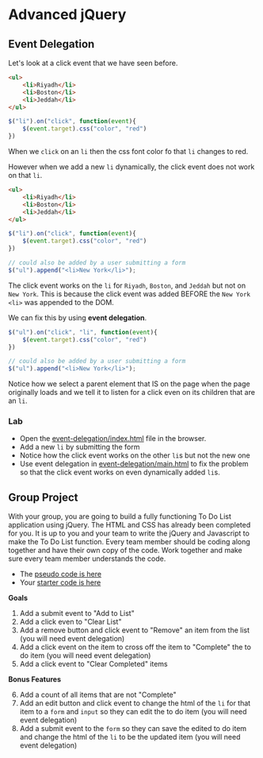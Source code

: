 # Advanced jQuery

## Event Delegation

Let's look at a click event that we have seen before.

```html
<ul>
    <li>Riyadh</li>
    <li>Boston</li>
    <li>Jeddah</li>
</ul>
```

```js
$("li").on("click", function(event){
    $(event.target).css("color", "red")
})

```

When we `click` on an `li` then the css font color fo that `li` changes to red.

However when we add a new `li` dynamically, the click event does not work on that `li`.

```html
<ul>
    <li>Riyadh</li>
    <li>Boston</li>
    <li>Jeddah</li>
</ul>
```

```js
$("li").on("click", function(event){
    $(event.target).css("color", "red")
})

// could also be added by a user submitting a form
$("ul").append("<li>New York</li>");
```

The click event works on the `li` for `Riyadh`, `Boston`, and `Jeddah` but not on `New York`.  This is because the click event was added BEFORE the `New York` `<li>` was appended to the DOM.

We can fix this by using **event delegation**.

```js
$("ul").on("click", "li", function(event){
    $(event.target).css("color", "red")
})

// could also be added by a user submitting a form
$("ul").append("<li>New York</li>");
```

Notice how we select a parent element that IS on the page when the page originally loads and we tell it to listen for a click even on its children that are an `li`.

### Lab

- Open the [event-delegation/index.html](event-delegation/index.html]) file in the browser. 
- Add a new `li` by submitting the form
- Notice how the click event works on the other `li`s but not the new one
- Use event delegation in [event-delegation/main.html](event-delegation/main.js]) to fix the problem so that the click event works on even dynamically added `li`s.

## Group Project

With your group, you are going to build a fully functioning To Do List application using jQuery.  The HTML and CSS has already been completed for you.  It is up to you and your team to write the jQuery and Javascript to make the To Do List function.  Every team member should be coding along together and have their own copy of the code.  Work together and make sure every team member understands the code.

- The [pseudo code is here](to-do-list/pseudocode_suggestions.md)
- Your [starter code is here](to-do-list)

**Goals**

1.  Add a submit event to "Add to List"
2.  Add a click even to "Clear List"
3.  Add a remove button and click event to "Remove" an item from the list (you will need event delegation)
4.  Add a click event on the item to cross off the item to "Complete" the to do item (you will need event delegation)
5.  Add a click event to "Clear Completed" items

**Bonus Features**

6.  Add a count of all items that are not "Complete"
7.  Add an edit button and click event to change the html of the `li` for that item to a `form` and `input` so they can edit the to do item (you will need event delegation)
8.  Add a submit event to the `form` so they can save the edited to do item and change the html of the `li` to be the updated item (you will need event delegation)